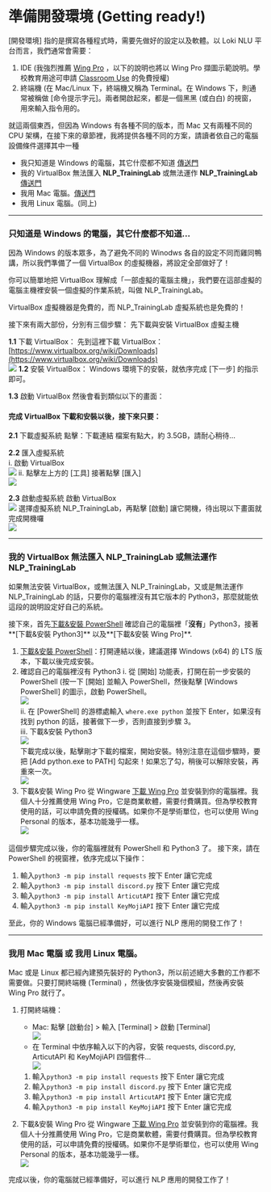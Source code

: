 # 準備開發環境 (Getting ready!)

[開發環境] 指的是撰寫各種程式時，需要先做好的設定以及軟體。以 Loki NLU 平台而言，我們通常會需要：

1. IDE (我強烈推薦 [Wing Pro](https://wingware.com/) ，以下的說明也將以 Wing Pro 擷圖示範說明。學校教育用途可申請 [Classroom Use](https://wingware.com/store/free) 的免費授權)
2. 終端機 (在 Mac/Linux 下，終端機又稱為 Terminal。在 Windows 下，則通常被稱做 [命令提示字元]。兩者開啟起來，都是一個黑黑 (或白白) 的視窗，用來輸入指令用的。

就這兩個東西，但因為 Windows 有各種不同的版本，而 Mac 又有兩種不同的 CPU 架構，在接下來的章節裡，我將提供各種不同的方案，請讀者依自己的電腦設備條件選擇其中一種

 - 我只知道是 Windows 的電腦，其它什麼都不知道 [傳送門](https://github.com/Droidtown/Loki_NLU_The_Handbook/blob/main/Chapter_01_Get_ready.md#%E5%8F%AA%E7%9F%A5%E9%81%93%E6%98%AF-windows-%E7%9A%84%E9%9B%BB%E8%85%A6%E5%85%B6%E5%AE%83%E4%BB%80%E9%BA%BC%E9%83%BD%E4%B8%8D%E7%9F%A5%E9%81%93)
 - 我的 VirtualBox 無法匯入 **NLP\_TrainingLab** 或無法運作 **NLP\_TrainingLab** [傳送門](https://github.com/Droidtown/Loki_NLU_The_Handbook/blob/main/Chapter_01_Get_ready.md#%E6%88%91%E7%9A%84-virtualbox-%E7%84%A1%E6%B3%95%E5%8C%AF%E5%85%A5-nlp_traininglab-%E6%88%96%E7%84%A1%E6%B3%95%E9%81%8B%E4%BD%9C-nlp_traininglab)
 - 我用 Mac 電腦。[傳送門](https://github.com/Droidtown/Loki_NLU_The_Handbook/blob/main/Chapter_01_Get_ready.md#%E6%88%91%E7%94%A8-mac-%E9%9B%BB%E8%85%A6-%E6%88%96-%E6%88%91%E7%94%A8-linux-%E9%9B%BB%E8%85%A6)
 - 我用 Linux 電腦。(同上)


----
### 只知道是 Windows 的電腦，其它什麼都不知道…
因為 Windows 的版本眾多，為了避免不同的 Winodws 各自的設定不同而雞同鴨講，所以我們準備了一個 VirtualBox 的虛擬機器，將設定全部做好了！

你可以簡單地把 VirtualBox 理解成「一部虛擬的電腦主機」，我們要在這部虛擬的電腦主機裡安裝一個虛擬的作業系統，叫做 NLP_TrainingLab。

 VirtualBox 虛擬機器是免費的，而 NLP_TrainingLab 虛擬系統也是免費的！

接下來有兩大部份，分別有三個步驟：
先下載與安裝 VirtualBox 虛擬主機

**1.1** 下載 VirtualBox：
先到這裡下載 VirtualBox：[https://www.virtualbox.org/wiki/Downloads](https://www.virtualbox.org/wiki/Downloads)  
![ ](./media/Chapter01_01.png  "Virtualbox_Download")
**1.2** 安裝 VirtualBox：
Windows 環境下的安裝，就依序完成 [下一步] 的指示即可。

**1.3** 啟動 VirtualBox 然後會看到類似以下的畫面：

#### 完成 VirtualBox 下載和安裝以後，接下來只要：

**2.1** 下載虛擬系統
點擊：下載連結
檔案有點大，約 3.5GB，請耐心稍待…

**2.2** 匯入虛擬系統  
	i. 啟動 VirtualBox  
		![ ](./media/Chapter01_02.png  "Virtualbox_Import_1")
	ii. 點擊左上方的 [工具] 接著點擊 [匯入]  
		![ ](./media/Chapter01_03.png  "Virtualbox_Import_2")

**2.3** 啟動虛擬系統
    啟動 VirtualBox  
		![ ](./media/Chapter01_04.png  "Virtualbox_Start_1")
    選擇虛擬系統 NLP_TrainingLab，再點擊 [啟動] 讓它開機，待出現以下畫面就完成開機囉  
		![ ](./media/Chapter01_05.png  "Virtualbox_Start_2")


----
### 我的 VirtualBox 無法匯入 NLP\_TrainingLab 或無法運作 NLP\_TrainingLab

如果無法安裝 VirtualBox，或無法匯入 NLP\_TrainingLab，又或是無法運作 NLP\_TrainingLab 的話，只要你的電腦裡沒有其它版本的 Python3，那麼就能依這段的說明設定好自己的系統。

接下來，首先[下載&安裝 PowerShell](https://github.com/PowerShell/PowerShell#get-powershell) 確認自己的電腦裡「**沒有**」Python3，接著**[下載&安裝 Python3]** 以及**[下載&安裝 Wing Pro]**.

1. [下載&安裝 PowerShell](https://github.com/PowerShell/PowerShell#get-powershell)：打開連結以後，建議選擇 Windows (x64) 的 LTS 版本，下載以後完成安裝。
2. 確認自己的電腦裡沒有 Python3
	i. 從 [開始] 功能表，打開在前一步安裝的 PowerShell (按一下 [開始] 並輸入 PowerShell，然後點擊 [Windows PowerShell] 的圖示，啟動 PowerShell。  
		![ ](./media/Chapter01_06.png  "Start_PowerShell")  
	ii. 在 [PowerShell] 的游標處輸入 `where.exe python` 並按下 Enter，如果沒有找到 python 的話，接著做下一步，否則直接到步驟 3。  
	iii. 下載&安裝 Python3  
		![ ](./media/Chapter01_07.png  "Download_Python3")  
	下載完成以後，點擊剛才下載的檔案，開始安裝。特別注意在這個步驟時，要把 [Add python.exe to PATH] 勾起來！如果忘了勾，稍後可以解除安裝，再重來一次。  
		![ ](./media/Chapter01_08.png  "Install_Python3")
3. 下載&安裝 Wing Pro
    從 Wingware [下載 Wing Pro](https://wingware.com/) 並安裝到你的電腦裡。我個人十分推薦使用 Wing Pro，它是商業軟體，需要付費購買。但為學校教育使用的話，可以申請免費的授權碼。如果你不是學術單位，也可以使用 Wing Personal 的版本，基本功能幾乎一樣。  
		![ ](./media/Chapter01_11.png  "Wing")

這個步驟完成以後，你的電腦裡就有 PowerShell 和 Python3 了。
接下來，請在 PowerShell 的視窗裡，依序完成以下操作：

1. 輸入`python3 -m pip install requests` 按下 Enter 讓它完成
2. 輸入`python3 -m pip install discord.py` 按下 Enter 讓它完成
3. 輸入`python3 -m pip install ArticutAPI` 按下 Enter 讓它完成
4. 輸入`python3 -m pip install KeyMojiAPI` 按下 Enter 讓它完成

至此，你的 Windows 電腦已經準備好，可以進行 NLP 應用的開發工作了！


----
### 我用 Mac 電腦 或 我用 Linux 電腦。

Mac 或是 Linux 都已經內建預先裝好的 Python3，所以前述絕大多數的工作都不需要做。只要打開終端機 (Terminal) ，然後依序安裝幾個模組，然後再安裝 Wing Pro 就行了。

1. 打開終端機：  
    - Mac: 點擊 [啟動台] > 輸入 [Terminal] > 啟動 [Terminal]    
	![ ](./media/Chapter01_09.png  "Open_Terminal_1")
    - 在 Terminal 中依序輸入以下的內容，安裝 requests, discord.py, ArticutAPI 和 KeyMojiAPI 四個套件…    
	![ ](./media/Chapter01_10.png  "Open_Terminal_2")
	
    1. 輸入`python3 -m pip install requests` 按下 Enter 讓它完成
    2. 輸入`python3 -m pip install discord.py` 按下 Enter 讓它完成
    3. 輸入`python3 -m pip install ArticutAPI` 按下 Enter 讓它完成
    4. 輸入`python3 -m pip install KeyMojiAPI` 按下 Enter 讓它完成
2. 下載&安裝 Wing Pro
    從 Wingware [下載 Wing Pro](https://wingware.com/) 並安裝到你的電腦裡。我個人十分推薦使用 Wing Pro，它是商業軟體，需要付費購買。但為學校教育使用的話，可以申請免費的授權碼。如果你不是學術單位，也可以使用 Wing Personal 的版本，基本功能幾乎一樣。  
	![ ](./media/Chapter01_11.png  "Wing")

完成以後，你的電腦就已經準備好，可以進行 NLP 應用的開發工作了！
